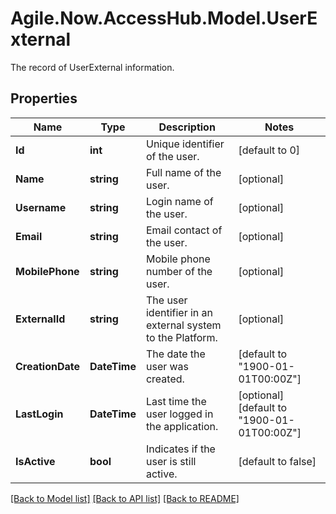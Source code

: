 # Agile.Now.AccessHub.Model.UserExternal
The record of UserExternal information.

## Properties

Name | Type | Description | Notes
------------ | ------------- | ------------- | -------------
**Id** | **int** | Unique identifier of the user. | [default to 0]
**Name** | **string** | Full name of the user. | [optional] 
**Username** | **string** | Login name of the user. | [optional] 
**Email** | **string** | Email contact of the user. | [optional] 
**MobilePhone** | **string** | Mobile phone number of the user. | [optional] 
**ExternalId** | **string** | The user identifier in an external system to the Platform. | [optional] 
**CreationDate** | **DateTime** | The date the user was created. | [default to "1900-01-01T00:00Z"]
**LastLogin** | **DateTime** | Last time the user logged in the application. | [optional] [default to "1900-01-01T00:00Z"]
**IsActive** | **bool** | Indicates if the user is still active. | [default to false]

[[Back to Model list]](../../README.md#documentation-for-models) [[Back to API list]](../../README.md#documentation-for-api-endpoints) [[Back to README]](../../README.md)

